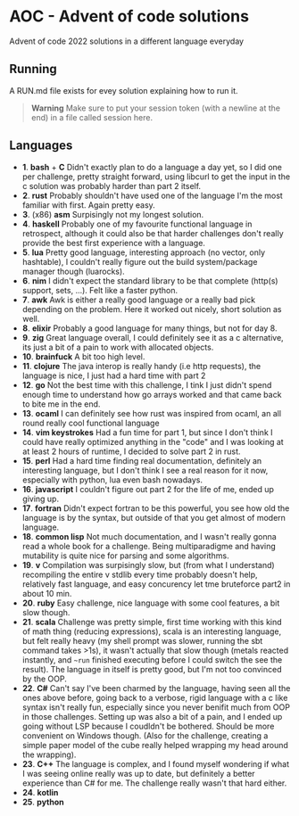 # AOC - Advent of code solutions

Advent of code 2022 solutions in a different language everyday

## Running

A RUN.md file exists for evey solution explaining how to run it.

> **Warning** 
> Make sure to put your session token (with a newline at the end) in a file called session here.

## Languages

- **1**. **bash** + **C** Didn't exactly plan to do a language a day yet, so I did one per challenge, pretty straight forward, using libcurl to get the input in the c solution was probably harder than part 2 itself.
- **2**. **rust** Probably shouldn't have used one of the language I'm the most familiar with first. Again pretty easy.
- **3**. (x86) **asm** Surpisingly not my longest solution.
- **4**. **haskell** Probably one of my favourite functional language in retrospect, although it could also be that harder challenges don't really provide the best first experience with a language.
- **5**. **lua** Pretty good language, interesting approach (no vector, only hashtable), I couldn't really figure out the build system/package manager though (luarocks).
- **6**. **nim** I didn't expect the standard library to be that complete (http(s) support, sets, ...). Felt like a faster python.
- **7**. **awk** Awk is either a really good language or a really bad pick depending on the problem. Here it worked out nicely, short solution as well.
- **8**. **elixir** Probably a good language for many things, but not for day 8.
- **9**. **zig** Great language overall, I could definitely see it as a c alternative, its just a bit of a pain to work with allocated objects.
- **10**. **brainfuck** A bit too high level.
- **11**. **clojure** The java interop is really handy (i.e http requests), the language is nice, I just had a hard time with part 2
- **12**. **go** Not the best time with this challenge, I tink I just didn't spend enough time to understand how go arrays worked and that came back to bite me in the end.
- **13**. **ocaml** I can definitely see how rust was inspired from ocaml, an all round really cool functional language
- **14**. **vim keystrokes** Had a fun time for part 1, but since I don't think I could have really optimized anything in the "code" and I was looking at at least 2 hours of runtime, I decided to solve part 2 in rust.
- **15**. **perl** Had a hard time finding real documentation, definitely an interesting language, but I don't think I see a real reason for it now, especially with python, lua even bash nowadays.
- **16**. **javascript** I couldn't figure out part 2 for the life of me, ended up giving up.
- **17**. **fortran** Didn't expect fortran to be this powerful, you see how old the language is by the syntax, but outside of that you get almost of modern language.
- **18**. **common lisp** Not much documentation, and I wasn't really gonna read a whole book for a challenge. Being multiparadigme and having mutability is quite nice for parsing and some algorithms.
- **19**. **v** Compilation was surpisingly slow, but (from what I understand) recompiling the entire v stdlib every time probably doesn't help, relatively fast language, and easy concurency let tme bruteforce part2 in about 10 min.
- **20**. **ruby** Easy challenge, nice language with some cool features, a bit slow though.
- **21**. **scala** Challenge was pretty simple, first time working with this kind of math thing (reducing expressions), scala is an interesting language, but felt really heavy (my shell prompt was slower, running the sbt command takes >1s), it wasn't actually that slow though (metals reacted instantly, and `~run` finished executing before I could switch the see the result). The language in itself is pretty good, but I'm not too convinced by the OOP.
- **22**. **C#** Can't say I've been charmed by the language, having seen all the ones above before, going back to a verbose, rigid language with a c like syntax isn't really fun, especially since you never benifit much from OOP in those challenges. Setting up was also a bit of a pain, and I ended up going without LSP because I coudldn't be bothered. Should be more convenient on Windows though. (Also for the challenge, creating a simple paper model of the cube really helped wrapping my head around the wrapping).
- **23**. **C++** The language is complex, and I found myself wondering if what I was seeing online really was up to date, but definitely a better experience than C# for me. The challenge really wasn't that hard either.
- **24**. **kotlin**
- **25**. **python**

